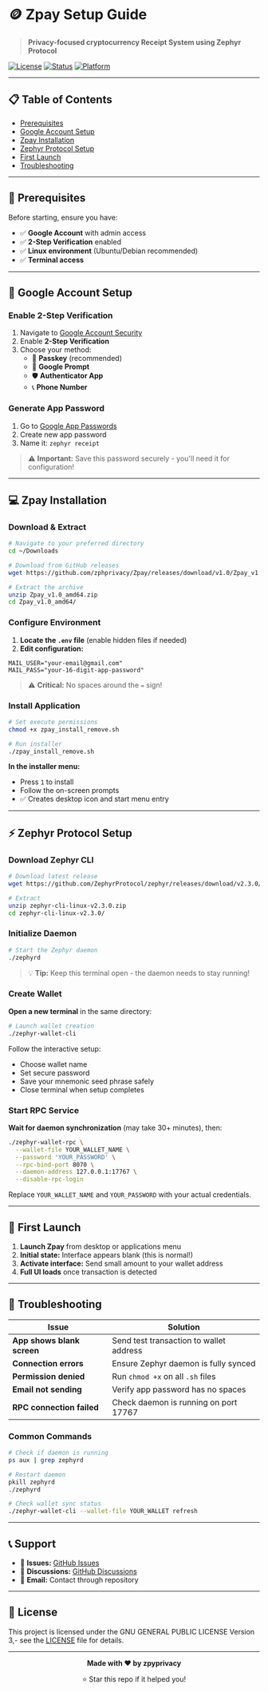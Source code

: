 # 🪙 Zpay Setup Guide

> **Privacy-focused cryptocurrency Receipt System using Zephyr Protocol**

[![License](https://img.shields.io/badge/license-MIT-blue.svg)](LICENSE)
[![Status](https://img.shields.io/badge/status-active-brightgreen.svg)]()
[![Platform](https://img.shields.io/badge/platform-linux-lightgrey.svg)]()

---

## 📋 Table of Contents

- [Prerequisites](#-prerequisites)
- [Google Account Setup](#-google-account-setup)
- [Zpay Installation](#-zpay-installation)
- [Zephyr Protocol Setup](#-zephyr-protocol-setup)
- [First Launch](#-first-launch)
- [Troubleshooting](#-troubleshooting)

---

## 🔧 Prerequisites  

Before starting, ensure you have:

- ✅ **Google Account** with admin access
- ✅ **2-Step Verification** enabled  
- ✅ **Linux environment** (Ubuntu/Debian recommended)
- ✅ **Terminal access** 

---

## 🔐 Google Account Setup

### Enable 2-Step Verification

1. Navigate to [Google Account Security](https://myaccount.google.com/security)
2. Enable **2-Step Verification**  
3. Choose your method:
   - 🔑 **Passkey** (recommended)
   - 📱 **Google Prompt**
   - 🛡️ **Authenticator App**
   - 📞 **Phone Number**

### Generate App Password

1. Go to [Google App Passwords](https://myaccount.google.com/apppasswords)
2. Create new app password
3. Name it: `zephyr receipt`

> ⚠️ **Important:** Save this password securely - you'll need it for configuration!

---

## 💻 Zpay Installation

### Download & Extract

```bash
# Navigate to your preferred directory
cd ~/Downloads

# Download from GitHub releases
wget https://github.com/zphprivacy/Zpay/releases/download/v1.0/Zpay_v1.0_amd64.zip

# Extract the archive
unzip Zpay_v1.0_amd64.zip
cd Zpay_v1.0_amd64/
```

### Configure Environment

1. **Locate the `.env` file** (enable hidden files if needed)
2. **Edit configuration:**

```env
MAIL_USER="your-email@gmail.com"
MAIL_PASS="your-16-digit-app-password"
```

> ⚠️ **Critical:** No spaces around the `=` sign!

### Install Application

```bash
# Set execute permissions
chmod +x zpay_install_remove.sh

# Run installer
./zpay_install_remove.sh
```

**In the installer menu:**
- Press `1` to install
- Follow the on-screen prompts
- ✅ Creates desktop icon and start menu entry

---

## ⚡ Zephyr Protocol Setup

### Download Zephyr CLI

```bash
# Download latest release
wget https://github.com/ZephyrProtocol/zephyr/releases/download/v2.3.0/zephyr-cli-linux-v2.3.0.zip

# Extract
unzip zephyr-cli-linux-v2.3.0.zip
cd zephyr-cli-linux-v2.3.0/
```

### Initialize Daemon

```bash
# Start the Zephyr daemon
./zephyrd
```

> 💡 **Tip:** Keep this terminal open - the daemon needs to stay running!

### Create Wallet

**Open a new terminal** in the same directory:

```bash
# Launch wallet creation
./zephyr-wallet-cli
```

Follow the interactive setup:
- Choose wallet name
- Set secure password  
- Save your mnemonic seed phrase safely
- Close terminal when setup completes

### Start RPC Service

**Wait for daemon synchronization** (may take 30+ minutes), then:

```bash
./zephyr-wallet-rpc \
  --wallet-file YOUR_WALLET_NAME \
  --password 'YOUR_PASSWORD' \
  --rpc-bind-port 8070 \
  --daemon-address 127.0.0.1:17767 \
  --disable-rpc-login
```

Replace `YOUR_WALLET_NAME` and `YOUR_PASSWORD` with your actual credentials.

---

## 🚀 First Launch

1. **Launch Zpay** from desktop or applications menu
2. **Initial state:** Interface appears blank (this is normal!)
3. **Activate interface:** Send small amount to your wallet address
4. **Full UI loads** once transaction is detected

---

## 🔧 Troubleshooting

| Issue | Solution |
|-------|----------|
| **App shows blank screen** | Send test transaction to wallet address |
| **Connection errors** | Ensure Zephyr daemon is fully synced |
| **Permission denied** | Run `chmod +x` on all `.sh` files |
| **Email not sending** | Verify app password has no spaces |
| **RPC connection failed** | Check daemon is running on port 17767 |

### Common Commands

```bash
# Check if daemon is running
ps aux | grep zephyrd

# Restart daemon
pkill zephyrd
./zephyrd

# Check wallet sync status
./zephyr-wallet-cli --wallet-file YOUR_WALLET refresh
```

---

## 📞 Support

- 🐛 **Issues:** [GitHub Issues](https://github.com/zphprivacy/Zpay/issues)
- 💬 **Discussions:** [GitHub Discussions](https://github.com/zphprivacy/Zpay/discussions)
- 📧 **Email:** Contact through repository

---

## 📄 License

This project is licensed under the GNU GENERAL PUBLIC LICENSE  Version 3,- see the [LICENSE](LICENSE) file for details.

---

<div align="center">

**Made with ❤️ by zpyprivacy**

⭐ Star this repo if it helped you!

</div>
